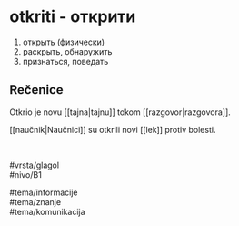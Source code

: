 # otkriti - открити

1. открыть (физически)  
2. раскрыть, обнаружить  
3. признаться, поведать  

## Rečenice

Otkrio je novu [[tajna|tajnu]] tokom [[razgovor|razgovora]].  

[[naučnik|Naučnici]] su otkrili novi [[lek]] protiv bolesti.  

<br>

#vrsta/glagol  
#nivo/B1  

#tema/informacije  
#tema/znanje  
#tema/komunikacija
